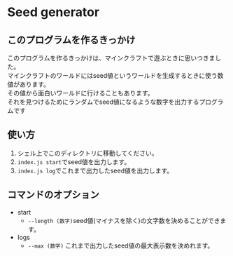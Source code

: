 # Seed generator
## このプログラムを作るきっかけ
このプログラムを作るきっかけは、マインクラフトで遊ぶときに思いつきました。<br>
マインクラフトのワールドにはseed値というワールドを生成するときに使う数値があります。<br>
その値から面白いワールドに行けることもあります。<br>
それを見つけるためにランダムでseed値になるような数字を出力するプログラムです
## 使い方
1. シェル上でこのディレクトリに移動してください。
2. `index.js start`でseed値を出力します。
3. `index.js log`でこれまで出力したseed値を出力します。
## コマンドのオプション
- start
	- `--length (数字)`seed値(マイナスを除く)の文字数を決めることができます。
- logs
	- `--max (数字)` これまで出力したseed値の最大表示数を決めれます。


